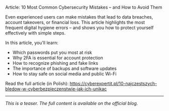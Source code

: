 Article: 10 Most Common Cybersecurity Mistakes – and How to Avoid Them

Even experienced users can make mistakes that lead to data breaches, account takeovers, or financial loss. This article highlights the most frequent digital hygiene errors – and shows you how to protect yourself effectively with simple steps.

In this article, you’ll learn:
- Which passwords put you most at risk
- Why 2FA is essential for account protection
- How to recognize phishing and fake links
- The importance of backups and software updates
- How to stay safe on social media and public Wi-Fi

Read the full article (in Polish): https://cyberexpertit.pl/10-najczestszych-bledow-w-cyberbezpieczenstwie-jak-ich-unikac

---

_This is a teaser. The full content is available on the official blog._
